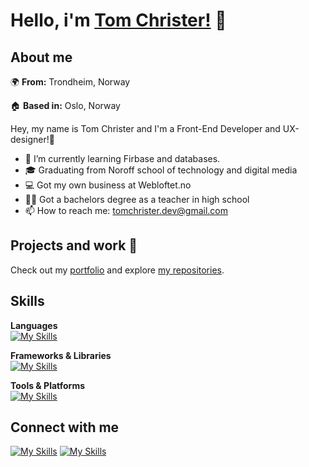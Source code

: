 # Hello, i'm [Tom Christer!](https://portfoliowebsite-dusky-nine.vercel.app/) 👋
## About me
🌍 **From:** Trondheim, Norway

🏠 **Based in:** Oslo, Norway

Hey, my name is Tom Christer and I'm a Front-End Developer and UX-designer!🚀

- 🌱 I’m currently learning Firbase and databases.
- 🎓 Graduating from Noroff school of technology and digital media
- 💻 Got my own business at Webloftet.no
- 👨‍🏫 Got a bachelors degree as a teacher in high school
- 📫 How to reach me: [tomchrister.dev@gmail.com](mailto:tomchrister.dev@gmail.com)


## Projects and work 🚀
Check out my [portfolio](https://tomchrister-dev.vercel.app/) and explore [my repositories](https://github.com/TomChrister?tab=repositories).

## Skills
**Languages**  
  [![My Skills](https://skillicons.dev/icons?i=html,css,js,ts)](https://skillicons.dev)

**Frameworks & Libraries**  
  [![My Skills](https://skillicons.dev/icons?i=react,tailwind,bootstrap)](https://skillicons.dev)

**Tools & Platforms**  
  [![My Skills](https://skillicons.dev/icons?i=webstorm,figma,github,vercel,postman,npm,nodejs,vite,git,cypress&perline=5)](https://skillicons.dev)

 ## Connect with me
 [![My Skills](https://skillicons.dev/icons?i=linkedin)](https://www.linkedin.com/in/tom-christer-sch%C3%B6%C3%B6n-bb8ab1226/)
 [![My Skills](https://skillicons.dev/icons?i=gmail)](mailto:tomchrister.dev@gmail.com)
